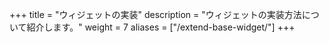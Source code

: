 +++
title = "ウィジェットの実装"
description = "ウィジェットの実装方法について紹介します。"
weight = 7
aliases = ["/extend-base-widget/"]
+++

